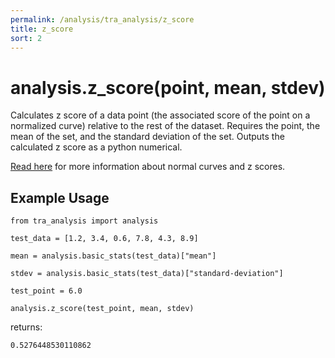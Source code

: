 ```yaml
---
permalink: /analysis/tra_analysis/z_score
title: z_score
sort: 2
---
```


# analysis.z_score(point, mean, stdev)

Calculates z score of a data point (the associated score of the point on a normalized curve) relative to the rest of the dataset. Requires the point, the mean of the set, and the standard deviation of the set. Outputs the calculated z score as a python numerical.

[Read here](https://www.statisticshowto.com/probability-and-statistics/z-score/) for more information about normal curves and z scores. 

## Example Usage
```
from tra_analysis import analysis

test_data = [1.2, 3.4, 0.6, 7.8, 4.3, 8.9]

mean = analysis.basic_stats(test_data)["mean"]

stdev = analysis.basic_stats(test_data)["standard-deviation"]

test_point = 6.0

analysis.z_score(test_point, mean, stdev)
```
returns:
```
0.5276448530110862
```